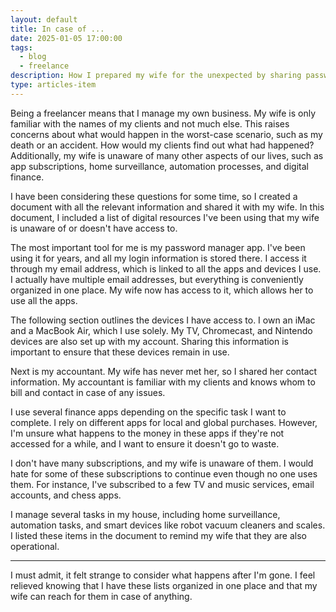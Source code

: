 ```yaml
---
layout: default
title: In case of ...
date: 2025-01-05 17:00:00
tags:
  - blog
  - freelance
description: How I prepared my wife for the unexpected by sharing passwords, subscriptions, devices and financial tools in one document.
type: articles-item
---
```


Being a freelancer means that I manage my own business. My wife is only familiar with the names of my clients and not much else. This raises concerns about what would happen in the worst-case scenario, such as my death or an accident. How would my clients find out what had happened? Additionally, my wife is unaware of many other aspects of our lives, such as app subscriptions, home surveillance, automation processes, and digital finance.

I have been considering these questions for some time, so I created a document with all the relevant information and shared it with my wife. In this document, I included a list of digital resources I've been using that my wife is unaware of or doesn't have access to.

The most important tool for me is my password manager app. I've been using it for years, and all my login information is stored there. I access it through my email address, which is linked to all the apps and devices I use. I actually have multiple email addresses, but everything is conveniently organized in one place. My wife now has access to it, which allows her to use all the apps.

The following section outlines the devices I have access to. I own an iMac and a MacBook Air, which I use solely. My TV, Chromecast, and Nintendo devices are also set up with my account. Sharing this information is important to ensure that these devices remain in use.

Next is my accountant. My wife has never met her, so I shared her contact information. My accountant is familiar with my clients and knows whom to bill and contact in case of any issues.

I use several finance apps depending on the specific task I want to complete. I rely on different apps for local and global purchases. However, I'm unsure what happens to the money in these apps if they're not accessed for a while, and I want to ensure it doesn't go to waste.

I don't have many subscriptions, and my wife is unaware of them. I would hate for some of these subscriptions to continue even though no one uses them. For instance, I've subscribed to a few TV and music services, email accounts, and chess apps.

I manage several tasks in my house, including home surveillance, automation tasks, and smart devices like robot vacuum cleaners and scales. I listed these items in the document to remind my wife that they are also operational.

---

I must admit, it felt strange to consider what happens after I'm gone. I feel relieved knowing that I have these lists organized in one place and that my wife can reach for them in case of anything.
